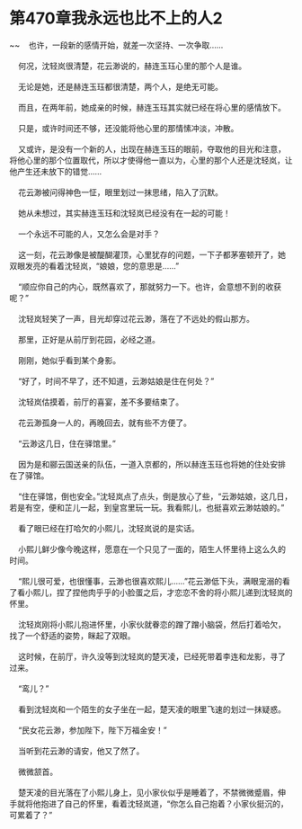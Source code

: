 # 第470章我永远也比不上的人2
~~&nbsp;&nbsp;&nbsp;&nbsp;也许，一段新的感情开始，就差一次坚持、一次争取……<br><br>&nbsp;&nbsp;&nbsp;&nbsp;何况，沈轻岚很清楚，花云渺说的，赫连玉珏心里的那个人是谁。<br><br>&nbsp;&nbsp;&nbsp;&nbsp;无论是她，还是赫连玉珏都很清楚，两个人，是绝无可能。<br><br>&nbsp;&nbsp;&nbsp;&nbsp;而且，在两年前，她成亲的时候，赫连玉珏其实就已经在将心里的感情放下。<br><br>&nbsp;&nbsp;&nbsp;&nbsp;只是，或许时间还不够，还没能将他心里的那情愫冲淡，冲散。<br><br>&nbsp;&nbsp;&nbsp;&nbsp;又或许，是没有一个新的人，出现在赫连玉珏的眼前，夺取他的目光和注意，将他心里的那个位置取代，所以才使得他一直以为，心里的那个人还是沈轻岚，让他产生还未放下的错觉……<br><br>&nbsp;&nbsp;&nbsp;&nbsp;花云渺被问得神色一怔，眼里划过一抹思绪，陷入了沉默。<br><br>&nbsp;&nbsp;&nbsp;&nbsp;她从未想过，其实赫连玉珏和沈轻岚已经没有在一起的可能！<br><br>&nbsp;&nbsp;&nbsp;&nbsp;一个永远不可能的人，又怎么会是对手？<br><br>&nbsp;&nbsp;&nbsp;&nbsp;这一刻，花云渺像是被醍醐灌顶，心里犹存的问题，一下子都茅塞顿开了，她双眼发亮的看着沈轻岚，“娘娘，您的意思是……”<br><br>&nbsp;&nbsp;&nbsp;&nbsp;“顺应你自己的内心，既然喜欢了，那就努力一下。也许，会意想不到的收获呢？”<br><br>&nbsp;&nbsp;&nbsp;&nbsp;沈轻岚轻笑了一声，目光却穿过花云渺，落在了不远处的假山那方。<br><br>&nbsp;&nbsp;&nbsp;&nbsp;那里，正好是从前厅到花园，必经之道。<br><br>&nbsp;&nbsp;&nbsp;&nbsp;刚刚，她似乎看到某个身影。<br><br>&nbsp;&nbsp;&nbsp;&nbsp;“好了，时间不早了，还不知道，云渺姑娘是住在何处？”<br><br>&nbsp;&nbsp;&nbsp;&nbsp;沈轻岚估摸着，前厅的喜宴，差不多要结束了。<br><br>&nbsp;&nbsp;&nbsp;&nbsp;花云渺孤身一人的，再晚回去，就有些不方便了。<br><br>&nbsp;&nbsp;&nbsp;&nbsp;“云渺这几日，住在驿馆里。”<br><br>&nbsp;&nbsp;&nbsp;&nbsp;因为是和郦云国送亲的队伍，一道入京都的，所以赫连玉珏也将她的住处安排在了驿馆。<br><br>&nbsp;&nbsp;&nbsp;&nbsp;“住在驿馆，倒也安全。”沈轻岚点了点头，倒是放心了些，“云渺姑娘，这几日，若是有空，便和芷儿一起，到皇宫里玩一玩。我看熙儿，也挺喜欢云渺姑娘的。”<br><br>&nbsp;&nbsp;&nbsp;&nbsp;看了眼已经在打哈欠的小熙儿，沈轻岚说的是实话。<br><br>&nbsp;&nbsp;&nbsp;&nbsp;小熙儿鲜少像今晚这样，愿意在一个只见了一面的，陌生人怀里待上这么久的时间。<br><br>&nbsp;&nbsp;&nbsp;&nbsp;“熙儿很可爱，也很懂事，云渺也很喜欢熙儿……”花云渺低下头，满眼宠溺的看了看小熙儿，捏了捏他肉乎乎的小脸蛋之后，才恋恋不舍的将小熙儿递到沈轻岚的怀里。<br><br>&nbsp;&nbsp;&nbsp;&nbsp;沈轻岚刚将小熙儿抱进怀里，小家伙就眷恋的蹭了蹭小脑袋，然后打着哈欠，找了一个舒适的姿势，眯起了双眼。<br><br>&nbsp;&nbsp;&nbsp;&nbsp;这时候，在前厅，许久没等到沈轻岚的楚天凌，已经死带着李连和龙影，寻了过来。<br><br>&nbsp;&nbsp;&nbsp;&nbsp;“鸾儿？”<br><br>&nbsp;&nbsp;&nbsp;&nbsp;看到沈轻岚和一个陌生的女子坐在一起，楚天凌的眼里飞速的划过一抹疑惑。<br><br>&nbsp;&nbsp;&nbsp;&nbsp;“民女花云渺，参加陛下，陛下万福金安！”<br><br>&nbsp;&nbsp;&nbsp;&nbsp;当听到花云渺的请安，他又了然了。<br><br>&nbsp;&nbsp;&nbsp;&nbsp;微微颔首。<br><br>&nbsp;&nbsp;&nbsp;&nbsp;楚天凌的目光落在了小熙儿身上，见小家伙似乎是睡着了，不禁微微蹙眉，伸手就将他抱进了自己的怀里，看着沈轻岚道，“你怎么自己抱着？小家伙挺沉的，可累着了？”<br><br>
                    

<script>_fwqdsqadxfw()</script>
<div><script>_dfwf1dw();</script></div>
<div><script>_dfwf1agdw();</script></div>
                